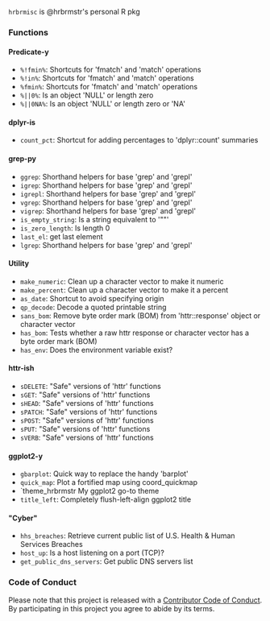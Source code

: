 
<!-- README.md is generated from README.Rmd. Please edit that file -->
`hrbrmisc` is @hrbrmstr's personal R pkg

### Functions

#### Predicate-y

-   `%!fmin%`: Shortcuts for 'fmatch' and 'match' operations
-   `%!in%`: Shortcuts for 'fmatch' and 'match' operations
-   `%fmin%`: Shortcuts for 'fmatch' and 'match' operations
-   `%||0%`: Is an object 'NULL' or length zero
-   `%||0NA%`: Is an object 'NULL' or length zero or 'NA'

#### dplyr-is

-   `count_pct`: Shortcut for adding percentages to 'dplyr::count' summaries

#### grep-py

-   `ggrep`: Shorthand helpers for base 'grep' and 'grepl'
-   `igrep`: Shorthand helpers for base 'grep' and 'grepl'
-   `igrepl`: Shorthand helpers for base 'grep' and 'grepl'
-   `vgrep`: Shorthand helpers for base 'grep' and 'grepl'
-   `vigrep`: Shorthand helpers for base 'grep' and 'grepl'
-   `is_empty_string`: Is a string equivalent to '""'
-   `is_zero_length`: Is length 0
-   `last_el`: get last element
-   `lgrep`: Shorthand helpers for base 'grep' and 'grepl'

#### Utility

-   `make_numeric`: Clean up a character vector to make it numeric
-   `make_percent`: Clean up a character vector to make it a percent
-   `as_date`: Shortcut to avoid specifying origin
-   `qp_decode`: Decode a quoted printable string
-   `sans_bom`: Remove byte order mark (BOM) from 'httr::response' object or character vector
-   `has_bom`: Tests whether a raw httr response or character vector has a byte order mark (BOM)
-   `has_env`: Does the environment variable exist?

#### httr-ish

-   `sDELETE`: "Safe" versions of 'httr' functions
-   `sGET`: "Safe" versions of 'httr' functions
-   `sHEAD`: "Safe" versions of 'httr' functions
-   `sPATCH`: "Safe" versions of 'httr' functions
-   `sPOST`: "Safe" versions of 'httr' functions
-   `sPUT`: "Safe" versions of 'httr' functions
-   `sVERB`: "Safe" versions of 'httr' functions

#### ggplot2-y

-   `gbarplot`: Quick way to replace the handy 'barplot'
-   `quick_map`: Plot a fortified map using coord\_quickmap
-   \`theme\_hrbrmstr My ggplot2 go-to theme
-   `title_left`: Completely flush-left-align ggplot2 title

#### "Cyber"

-   `hhs_breaches`: Retrieve current public list of U.S. Health & Human Services Breaches
-   `host_up`: Is a host listening on a port (TCP)?
-   `get_public_dns_servers`: Get public DNS servers list

### Code of Conduct

Please note that this project is released with a [Contributor Code of Conduct](CONDUCT.md). By participating in this project you agree to abide by its terms.
